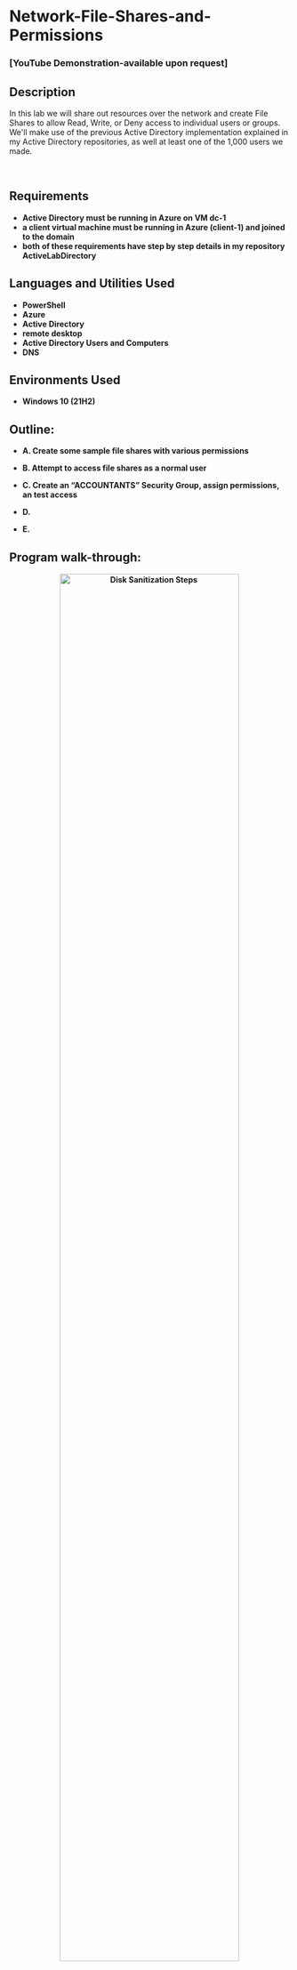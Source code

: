 
<h1>Network-File-Shares-and-Permissions</h1>

 ### [YouTube Demonstration-available upon request]
 
<h2>Description</h2>
In this lab we will share out resources over the network and create File Shares to allow Read, Write, or Deny access to individual users or groups. We'll make use of the previous Active Directory implementation explained in my Active Directory repositories, as well at least one of the 1,000 users we made.
<p></p>


<br />


<h2>Requirements</h2>

- <b>Active Directory must be running in Azure on VM dc-1</b> 
- <b>a client virtual machine must be running in Azure (client-1) and joined to the domain</b>
- <b> both of these requirements have step by step details in my repository ActiveLabDirectory<b/>

<h2>Languages and Utilities Used</h2>

- <b>PowerShell</b> 
- <b>Azure</b>
- <b>Active Directory</b>
- <b>remote desktop</b>
- <b>Active Directory Users and Computers</b>
- <b>DNS</b>

<h2>Environments Used </h2>

- <b>Windows 10</b> (21H2)

<h2>Outline:</h2>

- A. Create some sample file shares with various permissions
- B. Attempt to access file shares as a normal user
- C. Create an “ACCOUNTANTS” Security Group, assign permissions, an test access

- D. 
- E. 


<h2>Program walk-through:</h2>

<p align="center">

<img src="https://github.com/user-attachments/assets/30f43066-78a7-448f-9a22-eef5090994a6" height="80%" width="80%" alt="Disk Sanitization Steps"/>
<p>
Overview: A file share is a folder that lives on a computer somewhere on the network that you are able to access. You can connect it to your own computer to make it look like it is on your actual computer. But the distinction is, you are accessing anothers computers' folder over the network. Here, we will create folders, assign permissions, and verify the set permissions of the files.

 <p>
 <br />
- A. Create some sample file shares with various permissions
   <p>
     1. Log into dc-1 with jand doe (mydomain.com\jane_admin). Go to start -> Administrative Tools -> Active Directory Users and Computers -> mydomain.com -> _EMPLOYEES -> select a user, I'm choosing "ban.qos" and log into client-1 using this user (mydomain.com\ban.qos), recall that we made all user passwords "Password1" unless manually changed.
     
   </p>
   2. On DC-1, on the C:\ drive, create 4 folders: “read-access”, “write-access”, “no-access”, “accounting” (note these are just names, words chosen, and just because a folder is named "read access" doesn't mean that it has read access. click start -> file explorer ->this PC -> Windows (C:) -> right click in the space to create "new" -> "folder" and make each of them. To set access, right-click the folder -> properties -> "sharing" tab -> share -> type "domain users" -> "add" -> they will be populated below with "read" and a drop-down which you can select to change -> share -> done
   <p>
"https://github.com/user-attachments/assets/6a710725-c3d9-4e09-9329-05e9269575d7"
<p></p>
     3. Set the following permissions (share the folder)
Folder: “read-access”, Group: “Domain Users”, Permission: “Read”
Folder: “write-access”,  Group: “Domain Users”, Permissions: “Read/Write”
Folder: “no-access”, Group: “Domain Admins”, “Permissions: “Read/Write”
(Skip accounting for now)
<p>
- B. Attempt to access file shares as a normal user in client-1
<p>
  ![image](https://github.com/user-attachments/assets/907ef5de-d83c-4785-bcb0-14c583ac3362)
<p>
  1. I am using the user"ban.qos" in client-1, which is a member of the "domain users" group. Open File Explorer and in the search bar at the top type "\\dc-1" You will see the "read access," "write access," and "no-access" folders but not the accounting folder because we have not configured its access. Click to the "read-access" folder or file, and you'll see if you try to make a new folder or edit, you are unable. Test the other folder to make sure they respond appropriately (can make a document in "write-access", cannot open "no-access" because we are not logged in as an admin.
</p>

- C. Create an “ACCOUNTANTS” Security Group, assign permissions, and test access
<p>
  ![image](https://github.com/user-attachments/assets/0e620093-e20f-428e-8a1f-e35a55f68603)
<p></p>
1. Go back to DC-1, in Active Directory, create a security group called “ACCOUNTANTS” via active directory users and computers -> right-click "mydomain.com"-> "new" -> "organizational Unit" -> name it "_GROUPS." Now open "_GROUPS," right-clcik in the space ->"new"-> "group" -> name it “ACCOUNTANTS” -> leave presets and select "ok"
<p>
"https://github.com/user-attachments/assets/ed40d73c-f794-48f1-96d0-dbae72121da0)
<p></p>
2. Using dc-1 set the following permissions on the “accounting” folder created earlier (right-clcik start to get to file explorer -> Windows (C:) -> "accounting". right-click the "accounting" folder -> properties -> "sharing" tab -> share -> type "ACCOUNTANTS" -> "add" -> they will be populated below with "read" and a drop down, select to change to "read/write" -> share -> done ->ok -> ok):
Folder: “accounting”, Group: “ACCOUNTANTS”, Permissions: “Read/Write”
<p>
  (before: ![image](https://github.com/user-attachments/assets/f19c0f1a-2b31-4699-8830-29bea677cde9)
now seeing the accounting folder as a regular user within the accounting group, but no access:
 ![image](https://github.com/user-attachments/assets/3ce1e2f7-6802-43c9-b7eb-b64f1d584856)
![image](https://github.com/user-attachments/assets/20f3ba4f-9fee-4fae-a047-f645f55ad795)
![image](https://github.com/user-attachments/assets/de67c2d6-d073-4435-9018-08f0ac46a8ae)

3.On Client-1, as a <regularuser> ( in my case "ban.qos"), try to access the accountants folder by re-opening File explorer and typing "\\dc-1" which is how you map to a computer on the network. Since "accountants" is shared out now, the regular user will now see the accounting folder, however it should fail to open because they are not yet a member of the accounting group. Let's change that. Now, log out of Client-1 as <regularuser>. Then on dc-1, make <regularuser> a member of the “ACCOUNTANTS”  Security Group by going to mydomain.com -> "_GROUPS" -> double click  "ACCOUNTANTS" ->members -> add-> enter the name -> check name ->add ->ok ->  apply -> ok. Lastly, sign back into Client-1 as <regularuser> restart, and then open file Expolere and map to dc-1 using \\dc-1 and double click the "accounting" folder which you should now be able to open. Right-click in the space -> new -> text document to create a new text document in this folder. Open the file and edit it. It should all work now.

</p>
We created a Security Group in Active Directory called "ACCOUNTANTS." We shared out the folder and gave the security group we created, permission to read and write. We tested access to the folder with our user without being a member of the group yet and it failed. We logged out and restarted. Then we added that user to the accountant security group member list. We logged back in as that user, and successfully accessed the folder.
<p>
<img src="https://github.com/user-attachments/assets/412f0e44-cf11-4ae9-87e0-3cf97abe8377" height="80%" width="80%" alt="Disk Sanitization Steps"/>
<img src="https://github.com/user-attachments/assets/85712f86-a29f-4b3e-9767-bef7c3f8951d" height="80%" width="80%" alt="Disk Sanitization Steps"/>
<p></p>

  1. log into both dc-1 and client-1 as an admin like jane_admin. First use client-1. client-1 ->powerShell -> ping mainframe. It will tell you it cannot be found. To see the local DNS cache type ipconfig /displaydns. and if you wantthe cache to be in a text file called test, type ipconfig /displaydns > test.txt hit enter to run. and if you want to open it type notepad test.txt. Here you can do control+F and confirm there is no mainframe here. Now to view the local host file, open notepad as an admin ->file -> open -> change file type to all files -> windows -> systemm32 ->drivers -> etc -> hosts to view the local hostfile which is where you can map IP addresses to hostname, for example if you want to assign zebra to the local loopback address 127.0.0.1 then ping will find it in the hostfile. Even doing nslookup mainframe, it wont be found at this point because there is no DNS record. So let's create a DNS A record on dc-1 for "mainframe" and have it point to dc-1's private IP address.
</p>
- B. Create some of our own A-Records on the server and observe them from the client
<p>
<img src="https://github.com/user-attachments/assets/8f1a01e0-9e82-4464-b172-e60499745723" height="80%" width="80%" alt="Disk Sanitization Steps"/>
<p>
  1.Now use dc-1. Get and copy dc-1's private IP address either from Azureor in dc-1 PowerShell type ipconfig and it will tell you. click the windows symbol -> administrative tools -> DNS to open the DNS server ->dc-1 -> forward lookup zones -> mydomain.com. click mydomain.com to see different records. Right-click in the records space -> new host (A or AAAA) -> set the name ad IP Address as in the picture above (mainframe & dc-1's private IP). It is possible to have two records pointing to the same IP address.
  <p>
<img src="https://github.com/user-attachments/assets/b6c26c2a-ce07-41b3-a422-d50d2a9764c2" height="80%" width="80%" alt="Disk Sanitization Steps"/>
<img src="https://github.com/user-attachments/assets/9fc4b6f4-2d43-48de-9006-c8b5e14d8238" height="80%" width="80%" alt="Disk Sanitization Steps"/>

<p>
    2. Go back to being on client-1 PowerShell and ping mainframe successfully via DNS server.
  </p>
</p>
- C. Delete records from the server and observe the client DNS cache on the client to gain understanding
<p>
  

<img src="https://github.com/user-attachments/assets/c1b51ca2-ff44-493b-aeaf-be72242bb27c" height="80%" width="80%" alt="Disk Sanitization Steps"/>
  <p>
<img src="https://github.com/user-attachments/assets/228291c7-6d6b-4749-a0fd-f684713739ab" height="80%" width="80%" alt="Disk Sanitization Steps"/>
<img src="https://github.com/user-attachments/assets/f5bd3aa8-d436-4ae3-bb87-8cb345dfdbfc" height="80%" width="80%" alt="Disk Sanitization Steps"/>
<img src="https://github.com/user-attachments/assets/1d42076c-98a4-4e7c-90a9-ea967abcd9db" height="80%" width="80%" alt="Disk Sanitization Steps"/>

  1. In dc-1 change the A record to point to 8.8.8.8. instead of 10.0.0.4. Doubleclick the mainframe record you made and change the IP address. In client-1 powershell ping mainframe again. You'll notice it outputs the old IP address because that is what has been saved in the cache, which is first looked to. even typing ipconfig /displaydns will display the old IP in this local DNS cache. So we will flush the cache and observe it as empty. oppen powershell, running it as an admin and type ipconfig /flushdns to flush it and then use ipconfig /displaydns to observe that. so now pinging mainframe will get the new IP address 8.8.8.8. flushdns is helpful especially if only one person cannott access a resource when others can.
</p>
- D. Create a "CNMAE" record (Mapping one human readable name to another)
<p>

<img src="https://github.com/user-attachments/assets/e504b551-bbdb-4f92-b208-ae1102264cfb" height="80%" width="80%" alt="Disk Sanitization Steps"/>
  <p>
<img src="https://github.com/user-attachments/assets/c0d6a829-ee35-46a5-bbee-1f622f279505" height="80%" width="80%" alt="Disk Sanitization Steps"/>
<p>
  In dc-1, map "search" to "www.google.com" as the fully qualified domain name (FQDN). In the DNS server, rightclick in our domain like before (under mainframe) -> new alias (CNAME). Now in client-1 ping search. since the name doesnt match the certificate of google.com, searching "search" won't work.
</p>
- E. Discuss Root Hints
Review overview.

</p>
